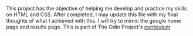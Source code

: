 This project has the objective of helping me develop and practice my skills on HTML and CSS. After completed, I may update this file with my final thoughts of what I achieved with this.
I will try to mimic the google home page and results page.
This is part of The Odin Project's [curriculum](http://www.theodinproject.com/courses/web-development-101/lessons/html-css)